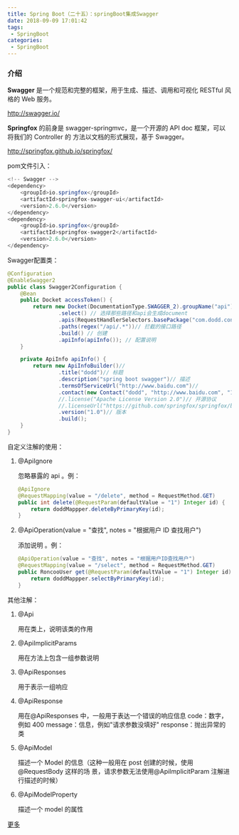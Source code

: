 ```yaml
---
title: Spring Boot（二十五）：springBoot集成Swagger
date: 2018-09-09 17:01:42
tags:
 - SpringBoot
categories: 
 - SpringBoot
---
```


### 介绍

**Swagger** 是一个规范和完整的框架，用于生成、描述、调用和可视化 RESTful 风格的 Web 服务。

 http://swagger.io/ 

**Springfox** 的前身是 swagger-springmvc，是一个开源的 API doc 框架，可以将我们的 Controller 的 方法以文档的形式展现，基于 Swagger。 

http://springfox.github.io/springfox/  

<!--more -->

pom文件引入：

~~~java
<!-- Swagger -->
<dependency>
	<groupId>io.springfox</groupId>
	<artifactId>springfox-swagger-ui</artifactId>
	<version>2.6.0</version>
</dependency>
<dependency>
	<groupId>io.springfox</groupId>
	<artifactId>springfox-swagger2</artifactId>
	<version>2.6.0</version>
</dependency>
~~~

Swagger配置类：

~~~java
@Configuration
@EnableSwagger2
public class Swagger2Configuration {
	@Bean
	public Docket accessToken() {
		return new Docket(DocumentationType.SWAGGER_2).groupName("api")// 定义组
				.select() // 选择那些路径和api会生成document
				.apis(RequestHandlerSelectors.basePackage("com.dodd.controller")) // 拦截的包路径
				.paths(regex("/api/.*"))// 拦截的接口路径
				.build() // 创建
				.apiInfo(apiInfo()); // 配置说明
	}

	private ApiInfo apiInfo() {
		return new ApiInfoBuilder()//
				.title("dodd")// 标题
				.description("spring boot swagger")// 描述
				.termsOfServiceUrl("http://www.baidu.com")//
				.contact(new Contact("dodd", "http://www.baidu.com", "1234567@qq.com"))// 联系
				//.license("Apache License Version 2.0")// 开源协议
				//.licenseUrl("https://github.com/springfox/springfox/blob/master/LICENSE")// 地址
				.version("1.0")// 版本
				.build();
	}
}
~~~

自定义注解的使用：

1. @ApiIgnore 

   忽略暴露的 api 。例：

   ~~~java
   @ApiIgnore
   @RequestMapping(value = "/delete", method = RequestMethod.GET)
   public int delete(@RequestParam(defaultValue = "1") Integer id) {
       return doddMappper.deleteByPrimaryKey(id);
   }
   ~~~

2. @ApiOperation(value = "查找", notes = "根据用户 ID 查找用户")

    添加说明  。例：

   ~~~java
   @ApiOperation(value = "查找", notes = "根据用户ID查找用户")
   @RequestMapping(value = "/select", method = RequestMethod.GET)
   public RoncooUser get(@RequestParam(defaultValue = "1") Integer id) {
       return doddMappper.selectByPrimaryKey(id);
   }
   ~~~

其他注解：

1. @Api

    用在类上，说明该类的作用 

2. @ApiImplicitParams

    用在方法上包含一组参数说明 

3. @ApiResponses

    用于表示一组响应  

4. @ApiResponse

    用在@ApiResponses 中，一般用于表达一个错误的响应信息 code：数字，例如 400 message：信息，例如"请求参数没填好" response：抛出异常的类 

5. @ApiModel

    描述一个 Model 的信息（这种一般用在 post 创建的时候，使用@RequestBody 这样的场 景，请求参数无法使用@ApiImplicitParam 注解进行描述的时候） 

6. @ApiModelProperty

    描述一个 model 的属性  

[更多](https://github.com/swagger-api/swagger-core/wiki/Annotations  )
